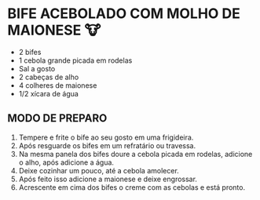 # BIFE ACEBOLADO COM MOLHO DE MAIONESE :cow:

- 2 bifes
- 1 cebola grande picada em rodelas
- Sal a gosto
- 2 cabeças de alho
- 4 colheres de maionese
- 1/2 xícara de água

## MODO DE PREPARO

1. Tempere e frite o bife ao seu gosto em uma frigideira.
2. Após resguarde os bifes em um refratário ou travessa.
3. Na mesma panela dos bifes doure a cebola picada em rodelas, adicione o alho, após adicione a água.
4. Deixe cozinhar um pouco, até a cebola amolecer.
5. Após feito isso adicione a maionese e deixe engrossar.
6. Acrescente em cima dos bifes o creme com as cebolas e está pronto.

